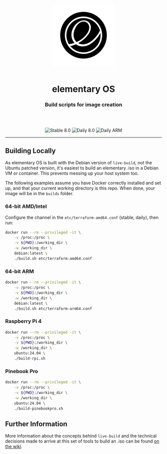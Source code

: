 <div align="center">
  <a href="https://elementary.io" align="center">
    <center align="center">
<picture>
  <source media="(prefers-color-scheme: dark)" srcset="https://raw.githubusercontent.com/elementary/brand/master/logomark-white.png">
  <source media="(prefers-color-scheme: light)" srcset="https://raw.githubusercontent.com/elementary/brand/master/logomark-black.png">
  <img src="https://raw.githubusercontent.com/elementary/brand/master/logomark-black.png" alt="elementary" align="center" height="200">
</picture>
    </center>
  </a>
  <br>
  <h1 align="center"><center>elementary OS</center></h1>
  <h3 align="center"><center>Build scripts for image creation</center></h3>
  <br>
  <br>
</div>

<p align="center">
  <img src="https://github.com/elementary/os/actions/workflows/stable-8.0.yml/badge.svg" alt="Stable 8.0">
  <img src="https://github.com/elementary/os/actions/workflows/daily-8.0.yml/badge.svg" alt="Daily 8.0">
  <img src="https://github.com/elementary/os/actions/workflows/daily-arm.yml/badge.svg" alt="Daily ARM">

</p>

---

## Building Locally

As elementary OS is built with the Debian version of `live-build`, not the Ubuntu patched version, it's easiest to build an elementary .iso in a Debian VM or container. This prevents messing up your host system too.

The following examples assume you have Docker correctly installed and set up, and that your current working directory is this repo. When done, your image will be in the `builds` folder.

### 64-bit AMD/Intel

Configure the channel in the `etc/terraform-amd64.conf` (stable, daily), then run:

```sh
docker run --rm --privileged -it \
    -v /proc:/proc \
    -v ${PWD}:/working_dir \
    -w /working_dir \
    debian:latest \
    ./build.sh etc/terraform-amd64.conf
```

### 64-bit ARM

```sh
docker run --rm --privileged -it \
    -v /proc:/proc \
    -v ${PWD}:/working_dir \
    -w /working_dir \
    debian:latest \
    ./build.sh etc/terraform-arm64.conf
```

### Raspberry Pi 4

```sh
docker run --rm --privileged -it \
    -v /proc:/proc \
    -v ${PWD}:/working_dir \
    -w /working_dir \
    ubuntu:24.04 \
    ./build-rpi.sh
```

### Pinebook Pro

```sh
docker run --rm --privileged -it \
    -v /proc:/proc \
    -v ${PWD}:/working_dir \
    -w /working_dir \
    ubuntu:24.04 \
    ./build-pinebookpro.sh
```

## Further Information

More information about the concepts behind `live-build` and the technical decisions made to arrive at this set of tools to build an .iso can be found [on the wiki](https://github.com/elementary/os/wiki/Building-iso-Images).
